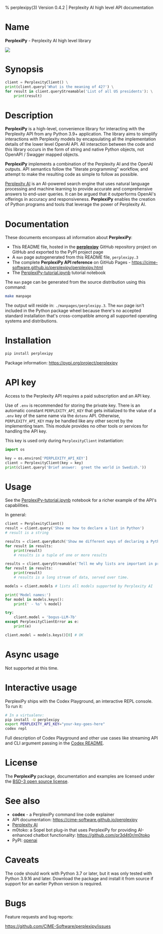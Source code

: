 % perplexipy(3) Version 0.4.2 | Perplexity AI high level API documentation

Name
====

**PerplexiPy** - Perplexity AI high level library


<img src='https://images2.imgbox.com/57/94/AsI1WSfy_o.png'>


Synopsis
========
```python
client = PerplexityClient() \
print(client.query('What is the meaning of 42?') \
for result in client.queryStreamable('List of all US presidents'): \
    print(result)
```


Description
===========
**PerplexiPy** is a high-level, convenience library for interacting with the
Perplexity API from any Python 3.9+ application.  The library aims to simplify
interactions with Perplexity models by encapsulating all the implementation
details of the lower level OpenAI API.  All interaction between the code and
this library occurs in the form of string and native Python objects, not
OpenAPI / Swagger mapped objects.

**PerplexiPy** implements a combination of the Perplexity AI and the
OpenAI outputs.  API semantics follow the "literate programming" workflow,
and attempt to make the resulting code as simple to follow as possible.

<a href='https://www.perplexity.ai/' target='_blank'>Perplexity AI</a> is an
AI-powered search engine that uses natural language
processing and machine learning to provide accurate and comprehensive answers to
end-user queries.  It can be argued that it outperforms OpenAI's offerings in
accuracy and responsiveness.  **PerplexiPy** enables the creation of Python
programs and tools that leverage the power of Perplexity AI.


Documentation
=============
These documents encompass all information about **PerplexiPy**:

- This README file, hosted in the **[perplexipy](https://github.com/CIME-Software/perplexipy)** GitHub repository
  project on GitHub and exported to the PyPI project page
- A `man` page autogenerated from this README file, `perplexipy.3`
- The complete **PerplexiPy API reference** on GitHub Pages - https://cime-software.github.io/perplexipy/perplexipy.html
- The <a href='https://github.com/CIME-Software/perplexipy/blob/master/PerplexiPy-tutorial.ipynb' target='_blank'>PerplexiPy-tutorial.ipynb</a> tutorial notebook

The `man` page can be generated from the source distribution using this command:

```bash
make manpage
```

The output will reside in:  `./manpages/perplexipy.3`.  The `man` page isn't
included in the Python package wheel because there's no accepted standard
installation that's cross-compatible among all supported operating systems and
distributions.


Installation
============
```bash
pip install perplexipy
```

Package information:  https://pypi.org/project/perplexipy


API key
=======
Access to the Perplexity API requires a paid subscription and an API key.

Use of `.env` is recommended for storing the private key.  There is an automatic
constant `PERPLEXITY_API_KEY` that gets initialized to the value of a `.env` key
of the same name via the `dotenv` API.  Otherwise, `PERPLEXITY_API_KEY` may
be handled like any other secret by the implementing team.  This module provides
no other tools or services for handling the API key.

This key is used only during `PerplexityClient` instantiation:

```python
import os

key = os.environ['PERPLEXITY_API_KEY']
client = PerplexityClient(key = key)
print(client.query('Brief answer:  greet the world in Swedish.'))
```


Usage
=====
See the <a href='https://github.com/CIME-Software/perplexipy/blob/master/PerplexiPy-tutorial.ipynb' target='_blank'>PerplexiPy-tutorial.ipynb</a> notebook for a richer example of the API's
capabilities.

In general:

```python
client = PerplexityClient()
result = client.query('Show me how to declare a list in Python')
# result is a string

results = client.queryBatch('Show me different ways of declaring a Python list')
for result in results:
    print(result)
    # results is a tuple of one or more results

results = client.queryStreamable('Tell me why lists are important in programming')
for result in results:
    print(result)
    # results is a long stream of data, served over time.

models = client.models # lists all models supported by Perplexity AI

print('Model names:')
for model in models.keys():
    print(' - %s' % model)

try:
    client.model = 'bogus-LLM-7b'
except PerplexityClientError as e:
    print(e)

client.model = models.keys()[0] # OK
```


Async usage
===========
Not supported at this time.


Interactive usage
=================
PerplexiPy ships with the Codex Playground, an interactive REPL console.  To
run it:

```bash
# In a virtualenv:
pip install -U perplexipy
export PERPLEXITY_API_KEY="your-key-goes-here"
codex repl
```

Full description of Codex Playground and other use cases like streaming API and
CLI argument passing in the [Codex README](https://github.com/CIME-Software/perplexipy/blob/master/codex-README.md).


License
=======
The **PerplexiPy** package, documentation and examples are licensed under the
[BSD-3 open source license](https://github.com/CIME-Software/perplexipy/blob/master/LICENSE.txt).


See also
========
- **codex** - a PerplexiPy command line code explainer
- API documentation:  https://cime-software.github.io/perplexipy
- <a href='https://www.perplexity.ai/' target='_blank'>Perplexity AI</a>
- m0toko:  a Sopel bot plug-in that uses PerplexiPy for providing AI-enhanced
  chatbot functionality:  https://github.com/pr3d4t0r/m0toko
- PyPI:  <a href='https://pipy.org/project/openai' target='_blank'>openai</a>


Caveats
=======
The code should work with Python 3.7 or later, but it was only tested with
Python 3.9.16 and later.  Download the package and install it from source if
support for an earlier Python version is required.


Bugs
====
Feature requests and bug reports:

https://github.com/CIME-Software/perplexipy/issues

